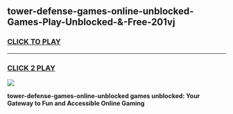 
## tower-defense-games-online-unblocked-Games-Play-Unblocked-&-Free-201vj
<h3>
<a href="https://premium76.site?title=tower-defense-games-online-unblocked&ref=24A">CLICK TO PLAY</a></h3>
<hr>

<h3>
<a href="https://premium76.site?title=tower-defense-games-online-unblocked&ref=24A">CLICK 2 PLAY</a>
  
</h3>

<a href="https://premium76.site?title=tower-defense-games-online-unblocked&ref=24A"><img src="https://clearcache.store/games.png"></a>


**tower-defense-games-online-unblocked games unblocked: Your Gateway to Fun and Accessible Online Gaming**

